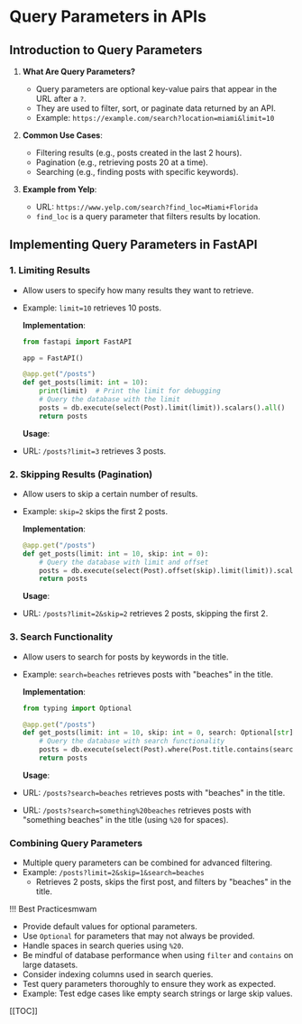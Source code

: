 # Query Parameters in APIs

## Introduction to Query Parameters

1. **What Are Query Parameters?**
   - Query parameters are optional key-value pairs that appear in the URL after a `?`.
   - They are used to filter, sort, or paginate data returned by an API.
   - Example: `https://example.com/search?location=miami&limit=10`

2. **Common Use Cases**:
   - Filtering results (e.g., posts created in the last 2 hours).
   - Pagination (e.g., retrieving posts 20 at a time).
   - Searching (e.g., finding posts with specific keywords).

3. **Example from Yelp**:
   - URL: `https://www.yelp.com/search?find_loc=Miami+Florida`
   - `find_loc` is a query parameter that filters results by location.

## Implementing Query Parameters in FastAPI

### 1. **Limiting Results**

- Allow users to specify how many results they want to retrieve.
- Example: `limit=10` retrieves 10 posts.

   **Implementation**:

   ```python
   from fastapi import FastAPI

   app = FastAPI()

   @app.get("/posts")
   def get_posts(limit: int = 10):
       print(limit)  # Print the limit for debugging
       # Query the database with the limit
       posts = db.execute(select(Post).limit(limit)).scalars().all()
       return posts
   ```

   **Usage**:

- URL: `/posts?limit=3` retrieves 3 posts.

### 2. **Skipping Results (Pagination)**

- Allow users to skip a certain number of results.
- Example: `skip=2` skips the first 2 posts.

   **Implementation**:

   ```python
   @app.get("/posts")
   def get_posts(limit: int = 10, skip: int = 0):
       # Query the database with limit and offset
       posts = db.execute(select(Post).offset(skip).limit(limit)).scalars().all()
       return posts
   ```

   **Usage**:

- URL: `/posts?limit=2&skip=2` retrieves 2 posts, skipping the first 2.

### 3. **Search Functionality**

- Allow users to search for posts by keywords in the title.
- Example: `search=beaches` retrieves posts with "beaches" in the title.

   **Implementation**:

   ```python
   from typing import Optional

   @app.get("/posts")
   def get_posts(limit: int = 10, skip: int = 0, search: Optional[str] = ""):
       # Query the database with search functionality
       posts = db.execute(select(Post).where(Post.title.contains(search)).offset(skip).limit(limit)).scalars().all()
       return posts
   ```

   **Usage**:

- URL: `/posts?search=beaches` retrieves posts with "beaches" in the title.
- URL: `/posts?search=something%20beaches` retrieves posts with "something beaches" in the title (using `%20` for spaces).

### Combining Query Parameters

- Multiple query parameters can be combined for advanced filtering.
- Example: `/posts?limit=2&skip=1&search=beaches`
  - Retrieves 2 posts, skips the first post, and filters by "beaches" in the title.

!!! Best Practicesmwam

- Provide default values for optional parameters.
- Use `Optional` for parameters that may not always be provided.
- Handle spaces in search queries using `%20`.
- Be mindful of database performance when using `filter` and `contains` on large datasets.
- Consider indexing columns used in search queries.
- Test query parameters thoroughly to ensure they work as expected.
- Example: Test edge cases like empty search strings or large skip values.

[[TOC]]
